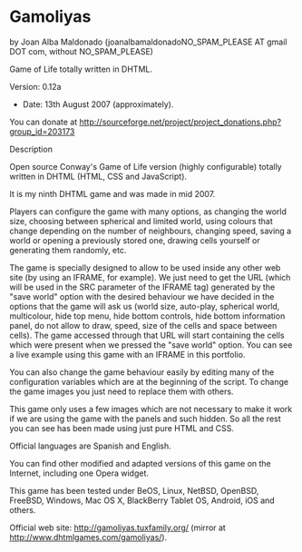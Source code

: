 Gamoliyas 
========== 
by Joan Alba Maldonado (joanalbamaldonadoNO_SPAM_PLEASE AT gmail DOT com, without NO_SPAM_PLEASE)

Game of Life totally written in DHTML.

Version: 0.12a 
- Date: 13th August 2007 (approximately).

You can donate at http://sourceforge.net/project/project_donations.php?group_id=203173


Description

Open source Conway's Game of Life version (highly configurable) totally written in DHTML (HTML, CSS and JavaScript).

It is my ninth DHTML game and was made in mid 2007.

Players can configure the game with many options, as changing the world size, choosing between spherical and limited world, using colours that change depending on the number of neighbours, changing speed, saving a world or opening a previously stored one, drawing cells yourself or generating them randomly, etc.

The game is specially designed to allow to be used inside any other web site (by using an IFRAME, for example). We just need to get the URL (which will be used in the SRC parameter of the IFRAME tag) generated by the "save world" option with the desired behaviour we have decided in the options that the game will ask us (world size, auto-play, spherical world, multicolour, hide top menu, hide bottom controls, hide bottom information panel, do not allow to draw, speed, size of the cells and space between cells). The game accessed through that URL will start containing the cells which were present when we pressed the "save world" option. You can see a live example using this game with an IFRAME in this portfolio.

You can also change the game behaviour easily by editing many of the configuration variables which are at the beginning of the script. To change the game images you just need to replace them with others.

This game only uses a few images which are not necessary to make it work if we are using the game with the panels and such hidden. So all the rest you can see has been made using just pure HTML and CSS.

Official languages are Spanish and English.

You can find other modified and adapted versions of this game on the Internet, including one Opera widget.

This game has been tested under BeOS, Linux, NetBSD, OpenBSD, FreeBSD, Windows, Mac OS X, BlackBerry Tablet OS, Android, iOS and others.


Official web site: http://gamoliyas.tuxfamily.org/ (mirror at http://www.dhtmlgames.com/gamoliyas/).